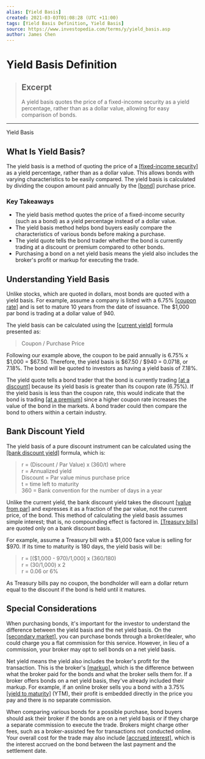 ```yaml
---
alias: [Yield Basis]
created: 2021-03-03T01:08:28 (UTC +11:00)
tags: [Yield Basis Definition, Yield Basis]
source: https://www.investopedia.com/terms/y/yield_basis.asp
author: James Chen
---
```


# Yield Basis Definition

> ## Excerpt
> A yield basis quotes the price of a fixed-income security as a yield percentage, rather than as a dollar value, allowing for easy comparison of bonds.

---

Yield Basis
## What Is Yield Basis?

The yield basis is a method of quoting the price of a [[fixed-income security]](https://www.investopedia.com/terms/f/fixed-incomesecurity.asp) as a yield percentage, rather than as a dollar value. This allows bonds with varying characteristics to be easily compared. The yield basis is calculated by dividing the coupon amount paid annually by the [[bond]](https://www.investopedia.com/terms/b/bond.asp) purchase price.

### Key Takeaways

-   The yield basis method quotes the price of a fixed-income security (such as a bond) as a yield percentage instead of a dollar value.
-   The yield basis method helps bond buyers easily compare the characteristics of various bonds before making a purchase.
-   The yield quote tells the bond trader whether the bond is currently trading at a discount or premium compared to other bonds.
-   Purchasing a bond on a net yield basis means the yield also includes the broker's profit or markup for executing the trade.

## Understanding Yield Basis

Unlike stocks, which are quoted in dollars, most bonds are quoted with a yield basis. For example, assume a company is listed with a 6.75% [[coupon rate]](https://www.investopedia.com/terms/c/coupon-rate.asp) and is set to mature 10 years from the date of issuance. The $1,000 par bond is trading at a dollar value of 940.

The yield basis can be calculated using the [[current yield]](https://www.investopedia.com/terms/c/currentyield.asp) formula presented as:

> Coupon / Purchase Price

Following our example above, the coupon to be paid annually is 6.75% x $1,000 = $67.50. Therefore, the yield basis is $67.50 / $940 = 0.0718, or 7.18%. The bond will be quoted to investors as having a yield basis of 7.18%.

The yield quote tells a bond trader that the bond is currently trading [[at a discount]](https://www.investopedia.com/terms/a/at-a-discount.asp) because its yield basis is greater than its coupon rate (6.75%). If the yield basis is less than the coupon rate, this would indicate that the bond is trading [[at a premium]](https://www.investopedia.com/terms/a/at-a-premium.asp) since a higher coupon rate increases the value of the bond in the markets. A bond trader could then compare the bond to others within a certain industry.

## Bank Discount Yield

The yield basis of a pure discount instrument can be calculated using the [[bank discount yield]](https://www.investopedia.com/terms/b/bankdiscountbasis.asp) formula, which is:

> r = (Discount / Par Value) x (360/t) where  
> r = Annualized yield  
> Discount = Par value minus purchase price  
> t = time left to maturity  
> 360 = Bank convention for the number of days in a year

Unlike the current yield, the bank discount yield takes the discount [[value from par]](https://www.investopedia.com/terms/p/parvalue.asp) and expresses it as a fraction of the par value, not the current price, of the bond. This method of calculating the yield basis assumes simple interest; that is, no compounding effect is factored in. [[Treasury bills]](https://www.investopedia.com/terms/t/treasurybill.asp) are quoted only on a bank discount basis.

For example, assume a Treasury bill with a $1,000 face value is selling for $970. If its time to maturity is 180 days, the yield basis will be:

> r = \[($1,000 - $970)/$1,000\] x (360/180)  
> r = ($30/$1,000) x 2  
> r = 0.06 or 6%

As Treasury bills pay no coupon, the bondholder will earn a dollar return equal to the discount if the bond is held until it matures.

## Special Considerations

When purchasing bonds, it's important for the investor to understand the difference between the yield basis and the net yield basis. On the [[secondary market]](https://www.investopedia.com/terms/s/secondarymarket.asp), you can purchase bonds through a broker/dealer, who could charge you a flat commission for this service. However, in lieu of a commission, your broker may opt to sell bonds on a net yield basis.

Net yield means the yield also includes the broker's profit for the transaction. This is the broker's [[markup]](https://www.investopedia.com/terms/m/markup.asp), which is the difference between what the broker paid for the bonds and what the broker sells them for. If a broker offers bonds on a net yield basis, they've already included their markup. For example, if an online broker sells you a bond with a 3.75% [[yield to maturity]](https://www.investopedia.com/terms/y/yieldtomaturity.asp) (YTM), their profit is embedded directly in the price you pay and there is no separate commission.

When comparing various bonds for a possible purchase, bond buyers should ask their broker if the bonds are on a net yield basis or if they charge a separate commission to execute the trade. Brokers might charge other fees, such as a broker-assisted fee for transactions not conducted online. Your overall cost for the trade may also include [[accrued interest]](https://www.investopedia.com/terms/a/accruedinterest.asp), which is the interest accrued on the bond between the last payment and the settlement date.
